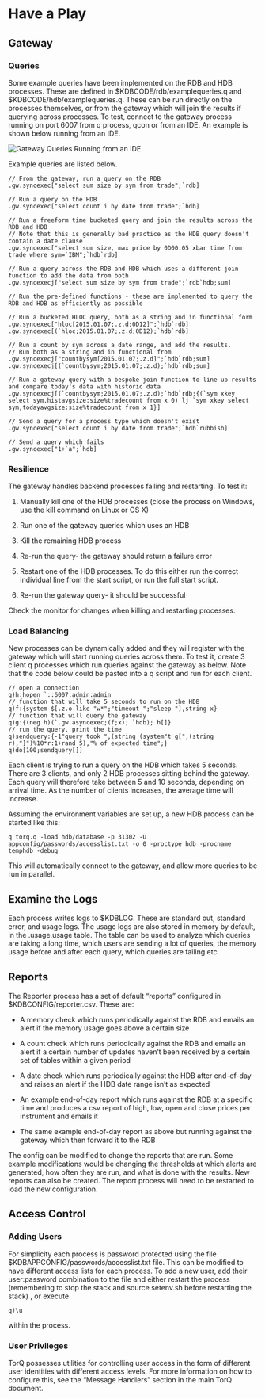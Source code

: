 Have a Play
===========

Gateway
-------

### Queries

Some example queries have been implemented on the RDB and HDB processes.
These are defined in $KDBCODE/rdb/examplequeries.q and
$KDBCODE/hdb/examplequeries.q. These can be run directly on the
processes themselves, or from the gateway which will join the results if
querying across processes. To test, connect to the gateway process
running on port 6007 from q process, qcon or from an IDE. An example is
shown below running from an IDE.

![Gateway Queries Running from an
IDE](graphics/gwqueries.png)

Example queries are listed below.

    // From the gateway, run a query on the RDB
    .gw.syncexec["select sum size by sym from trade";`rdb]

    // Run a query on the HDB
    .gw.syncexec["select count i by date from trade";`hdb]

    // Run a freeform time bucketed query and join the results across the RDB and HDB
    // Note that this is generally bad practice as the HDB query doesn't contain a date clause
    .gw.syncexec["select sum size, max price by 0D00:05 xbar time from trade where sym=`IBM";`hdb`rdb]

    // Run a query across the RDB and HDB which uses a different join function to add the data from both 
    .gw.syncexecj["select sum size by sym from trade";`rdb`hdb;sum]

    // Run the pre-defined functions - these are implemented to query the RDB and HDB as efficiently as possible

    // Run a bucketed HLOC query, both as a string and in functional form
    .gw.syncexec["hloc[2015.01.07;.z.d;0D12]";`hdb`rdb]
    .gw.syncexec[(`hloc;2015.01.07;.z.d;0D12);`hdb`rdb]

    // Run a count by sym across a date range, and add the results. 
    // Run both as a string and in functional from
    .gw.syncexecj["countbysym[2015.01.07;.z.d]";`hdb`rdb;sum]
    .gw.syncexecj[(`countbysym;2015.01.07;.z.d);`hdb`rdb;sum]

    // Run a gateway query with a bespoke join function to line up results and compare today's data with historic data
    .gw.syncexecj[(`countbysym;2015.01.07;.z.d);`hdb`rdb;{(`sym xkey select sym,histavgsize:size%tradecount from x 0) lj `sym xkey select sym,todayavgsize:size%tradecount from x 1}]

    // Send a query for a process type which doesn't exist
    .gw.syncexec["select count i by date from trade";`hdb`rubbish]

    // Send a query which fails
    .gw.syncexec["1+`a";`hdb]

### Resilience

The gateway handles backend processes failing and restarting. To test
it:

1.  Manually kill one of the HDB processes (close the process on
    Windows, use the kill command on Linux or OS X)

2.  Run one of the gateway queries which uses an HDB

3.  Kill the remaining HDB process

4.  Re-run the query- the gateway should return a failure error

5.  Restart one of the HDB processes. To do this either run the correct
    individual line from the start script, or run the full start script.

6.  Re-run the gateway query- it should be successful

Check the monitor for changes when killing and restarting processes.

### Load Balancing

New processes can be dynamically added and they will register with the
gateway which will start running queries across them. To test it, create
3 client q processes which run queries against the gateway as below.
Note that the code below could be pasted into a q script and run for
each client.

    // open a connection
    q)h:hopen `::6007:admin:admin
    // function that will take 5 seconds to run on the HDB
    q)f:{system $[.z.o like "w*";"timeout ";"sleep "],string x}
    // function that will query the gateway
    q)g:{(neg h)(`.gw.asyncexec;(f;x); `hdb); h[]}
    // run the query, print the time
    q)sendquery:{-1"query took ",(string (system"t g[",(string r),"]")%10*r:1+rand 5),"% of expected time";}
    q)do[100;sendquery[]]

Each client is trying to run a query on the HDB which takes 5 seconds.
There are 3 clients, and only 2 HDB processes sitting behind the
gateway. Each query will therefore take between 5 and 10 seconds,
depending on arrival time. As the number of clients increases, the
average time will increase.

Assuming the environment variables are set up, a new HDB process can be
started like this:

    q torq.q -load hdb/database -p 31302 -U appconfig/passwords/accesslist.txt -o 0 -proctype hdb -procname temphdb -debug

This will automatically connect to the gateway, and allow more queries
to be run in parallel.

Examine the Logs
----------------

Each process writes logs to $KDBLOG. These are standard out, standard
error, and usage logs. The usage logs are also stored in memory by
default, in the .usage.usage table. The table can be used to analyze
which queries are taking a long time, which users are sending a lot of
queries, the memory usage before and after each query, which queries are
failing etc.

Reports
-------

The Reporter process has a set of default “reports” configured in
$KDBCONFIG/reporter.csv. These are:

-   A memory check which runs periodically against the RDB and emails an
    alert if the memory usage goes above a certain size

-   A count check which runs periodically against the RDB and emails an
    alert if a certain number of updates haven’t been received by a
    certain set of tables within a given period

-   A date check which runs periodically against the HDB after
    end-of-day and raises an alert if the HDB date range isn’t as
    expected

-   An example end-of-day report which runs against the RDB at a
    specific time and produces a csv report of high, low, open and close
    prices per instrument and emails it

-   The same example end-of-day report as above but running against the
    gateway which then forward it to the RDB

The config can be modified to change the reports that are run. Some
example modifications would be changing the thresholds at which alerts
are generated, how often they are run, and what is done with the
results. New reports can also be created. The report process will need
to be restarted to load the new configuration.

Access Control
--------------

### Adding Users

For simplicity each process is password protected using the file
$KDBAPPCONFIG/passwords/accesslist.txt file. This can be modified to have
different access lists for each process. To add a new user, add their
user:password combination to the file and either restart the process
(remembering to stop the stack and source setenv.sh before restarting the stack)
, or execute

    q)\u

within the process.

### User Privileges

TorQ possesses utilities for controlling user access in the form of
different user identities with different access levels. For more
information on how to configure this, see the “Message Handlers” section
in the main TorQ document.
